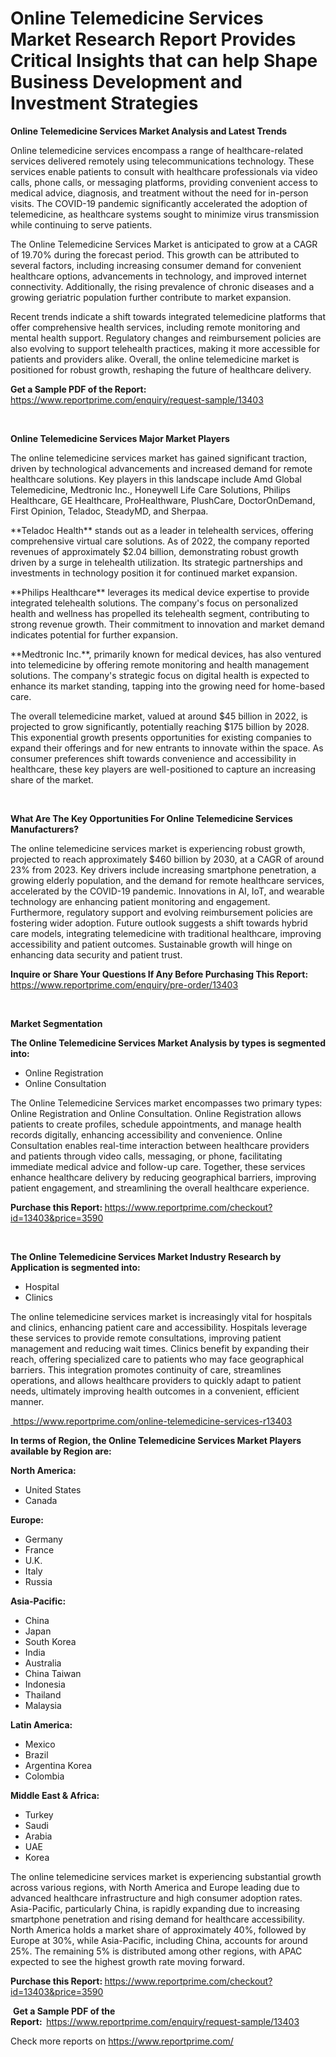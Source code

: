<p><h1>Online Telemedicine Services Market Research Report Provides Critical Insights that can help Shape Business Development and Investment Strategies</h1></p><p><strong>Online Telemedicine Services Market Analysis and Latest Trends</strong></p>
<p><p>Online telemedicine services encompass a range of healthcare-related services delivered remotely using telecommunications technology. These services enable patients to consult with healthcare professionals via video calls, phone calls, or messaging platforms, providing convenient access to medical advice, diagnosis, and treatment without the need for in-person visits. The COVID-19 pandemic significantly accelerated the adoption of telemedicine, as healthcare systems sought to minimize virus transmission while continuing to serve patients.</p><p>The Online Telemedicine Services Market is anticipated to grow at a CAGR of 19.70% during the forecast period. This growth can be attributed to several factors, including increasing consumer demand for convenient healthcare options, advancements in technology, and improved internet connectivity. Additionally, the rising prevalence of chronic diseases and a growing geriatric population further contribute to market expansion. </p><p>Recent trends indicate a shift towards integrated telemedicine platforms that offer comprehensive health services, including remote monitoring and mental health support. Regulatory changes and reimbursement policies are also evolving to support telehealth practices, making it more accessible for patients and providers alike. Overall, the online telemedicine market is positioned for robust growth, reshaping the future of healthcare delivery.</p></p>
<p><strong>Get a Sample PDF of the Report:&nbsp;</strong> <a href="https://www.reportprime.com/enquiry/request-sample/13403?utm_campaign=2215&utm_medium=2&utm_source=Github&utm_content=ia&utm_term=24032025&utm_id=online-telemedicine-services">https://www.reportprime.com/enquiry/request-sample/13403</a></p>
<p>&nbsp;</p>
<p><strong>Online Telemedicine Services Major Market Players</strong></p>
<p><p>The online telemedicine services market has gained significant traction, driven by technological advancements and increased demand for remote healthcare solutions. Key players in this landscape include Amd Global Telemedicine, Medtronic Inc., Honeywell Life Care Solutions, Philips Healthcare, GE Healthcare, ProHealthware, PlushCare, DoctorOnDemand, First Opinion, Teladoc, SteadyMD, and Sherpaa.</p><p>**Teladoc Health** stands out as a leader in telehealth services, offering comprehensive virtual care solutions. As of 2022, the company reported revenues of approximately $2.04 billion, demonstrating robust growth driven by a surge in telehealth utilization. Its strategic partnerships and investments in technology position it for continued market expansion.</p><p>**Philips Healthcare** leverages its medical device expertise to provide integrated telehealth solutions. The company's focus on personalized health and wellness has propelled its telehealth segment, contributing to strong revenue growth. Their commitment to innovation and market demand indicates potential for further expansion.</p><p>**Medtronic Inc.**, primarily known for medical devices, has also ventured into telemedicine by offering remote monitoring and health management solutions. The company's strategic focus on digital health is expected to enhance its market standing, tapping into the growing need for home-based care.</p><p>The overall telemedicine market, valued at around $45 billion in 2022, is projected to grow significantly, potentially reaching $175 billion by 2028. This exponential growth presents opportunities for existing companies to expand their offerings and for new entrants to innovate within the space. As consumer preferences shift towards convenience and accessibility in healthcare, these key players are well-positioned to capture an increasing share of the market.</p></p>
<p>&nbsp;</p>
<p><strong>What Are The Key Opportunities For Online Telemedicine Services Manufacturers?</strong></p>
<p><p>The online telemedicine services market is experiencing robust growth, projected to reach approximately $460 billion by 2030, at a CAGR of around 23% from 2023. Key drivers include increasing smartphone penetration, a growing elderly population, and the demand for remote healthcare services, accelerated by the COVID-19 pandemic. Innovations in AI, IoT, and wearable technology are enhancing patient monitoring and engagement. Furthermore, regulatory support and evolving reimbursement policies are fostering wider adoption. Future outlook suggests a shift towards hybrid care models, integrating telemedicine with traditional healthcare, improving accessibility and patient outcomes. Sustainable growth will hinge on enhancing data security and patient trust.</p></p>
<p><strong>Inquire or Share Your Questions If Any Before Purchasing This Report:</strong> <a href="https://www.reportprime.com/enquiry/pre-order/13403?utm_campaign=2215&utm_medium=2&utm_source=Github&utm_content=ia&utm_term=24032025&utm_id=online-telemedicine-services">https://www.reportprime.com/enquiry/pre-order/13403</a></p>
<p>&nbsp;</p>
<p><strong>Market Segmentation</strong></p>
<p><strong>The Online Telemedicine Services Market Analysis by types is segmented into:</strong></p>
<p><ul><li>Online Registration</li><li>Online Consultation</li></ul></p>
<p><p>The Online Telemedicine Services market encompasses two primary types: Online Registration and Online Consultation. Online Registration allows patients to create profiles, schedule appointments, and manage health records digitally, enhancing accessibility and convenience. Online Consultation enables real-time interaction between healthcare providers and patients through video calls, messaging, or phone, facilitating immediate medical advice and follow-up care. Together, these services enhance healthcare delivery by reducing geographical barriers, improving patient engagement, and streamlining the overall healthcare experience.</p></p>
<p><strong>Purchase this Report:&nbsp;</strong><a href="https://www.reportprime.com/checkout?id=13403&price=3590&utm_campaign=2215&utm_medium=2&utm_source=Github&utm_content=ia&utm_term=24032025&utm_id=online-telemedicine-services">https://www.reportprime.com/checkout?id=13403&price=3590</a></p>
<p>&nbsp;</p>
<p><strong>The Online Telemedicine Services Market Industry Research by Application is segmented into:</strong></p>
<p><ul><li>Hospital</li><li>Clinics</li></ul></p>
<p><p>The online telemedicine services market is increasingly vital for hospitals and clinics, enhancing patient care and accessibility. Hospitals leverage these services to provide remote consultations, improving patient management and reducing wait times. Clinics benefit by expanding their reach, offering specialized care to patients who may face geographical barriers. This integration promotes continuity of care, streamlines operations, and allows healthcare providers to quickly adapt to patient needs, ultimately improving health outcomes in a convenient, efficient manner.</p></p>
<p><a href="https://www.reportprime.com/online-telemedicine-services-r13403?utm_campaign=2215&utm_medium=2&utm_source=Github&utm_content=ia&utm_term=24032025&utm_id=online-telemedicine-services">&nbsp;https://www.reportprime.com/online-telemedicine-services-r13403</a></p>
<p><strong>In terms of Region, the Online Telemedicine Services Market Players available by Region are:</strong></p>
<p>
    <p> <strong> North America: </strong>
        <ul>
            <li>United States</li>
            <li>Canada</li>
        </ul>
        </p> 
    <p> <strong> Europe: </strong>
        <ul>
            <li>Germany</li>
            <li>France</li>
            <li>U.K.</li>
            <li>Italy</li>
            <li>Russia</li>
        </ul>
        </p> 
    <p> <strong> Asia-Pacific: </strong>
        <ul>
            <li>China</li>
            <li>Japan</li>
            <li>South Korea</li>
            <li>India</li>
            <li>Australia</li>
            <li>China Taiwan</li>
            <li>Indonesia</li>
            <li>Thailand</li>
            <li>Malaysia</li>
        </ul>
        </p> 
    <p> <strong> Latin America: </strong>
        <ul>
            <li>Mexico</li>
            <li>Brazil</li>
            <li>Argentina Korea</li>
            <li>Colombia</li>
        </ul>
        </p> 
    <p> <strong> Middle East & Africa: </strong>
        <ul>
            <li>Turkey</li>
            <li>Saudi</li>
            <li>Arabia</li>
            <li>UAE</li>
            <li>Korea</li>
        </ul>
    </p>
    </p>
<p><p>The online telemedicine services market is experiencing substantial growth across various regions, with North America and Europe leading due to advanced healthcare infrastructure and high consumer adoption rates. Asia-Pacific, particularly China, is rapidly expanding due to increasing smartphone penetration and rising demand for healthcare accessibility. North America holds a market share of approximately 40%, followed by Europe at 30%, while Asia-Pacific, including China, accounts for around 25%. The remaining 5% is distributed among other regions, with APAC expected to see the highest growth rate moving forward.</p></p>
<p><strong>Purchase this Report: </strong><a href="https://www.reportprime.com/checkout?id=13403&price=3590&utm_campaign=2215&utm_medium=2&utm_source=Github&utm_content=ia&utm_term=24032025&utm_id=online-telemedicine-services">https://www.reportprime.com/checkout?id=13403&price=3590</a></p>
<p>&nbsp;<strong>Get a Sample PDF of the Report:&nbsp;&nbsp;</strong><a href="https://www.reportprime.com/enquiry/request-sample/13403?utm_campaign=2215&utm_medium=2&utm_source=Github&utm_content=ia&utm_term=24032025&utm_id=online-telemedicine-services">https://www.reportprime.com/enquiry/request-sample/13403</a></p>
<p><strong></strong></p>
<p>Check more reports on <a href="https://www.reportprime.com/?utm_campaign=2215&utm_medium=2&utm_source=Github&utm_content=ia&utm_term=24032025&utm_id=online-telemedicine-services">https://www.reportprime.com/</a></p>